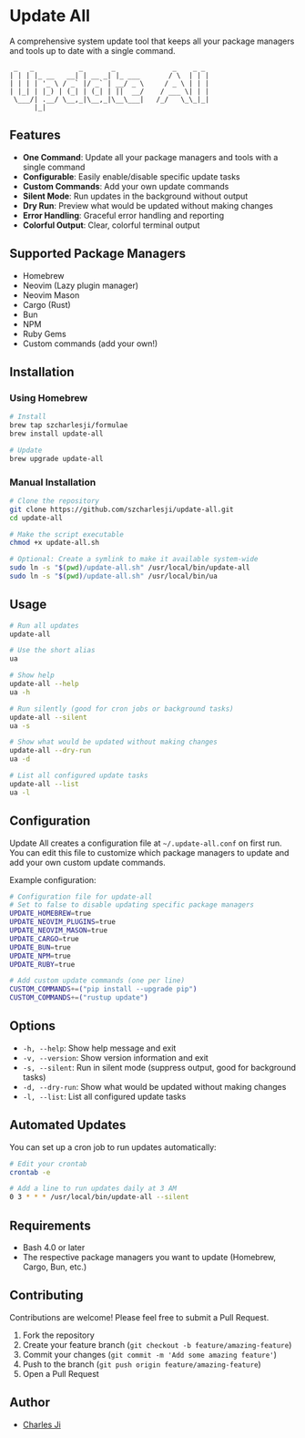 # Update All

A comprehensive system update tool that keeps all your package managers and tools up to date with a single command.

```
 _   _           _       _              _    _ _
| | | |_ __   __| | __ _| |_ ___       / \  | | |
| | | | '_ \ / _` |/ _` | __/ _ \     / _ \ | | |
| |_| | |_) | (_| | (_| | ||  __/    / ___ \| | |
 \___/| .__/ \__,_|\__,_|\__\___|   /_/   \_\_|_|
      |_|
```

## Features

- **One Command**: Update all your package managers and tools with a single command
- **Configurable**: Easily enable/disable specific update tasks
- **Custom Commands**: Add your own update commands
- **Silent Mode**: Run updates in the background without output
- **Dry Run**: Preview what would be updated without making changes
- **Error Handling**: Graceful error handling and reporting
- **Colorful Output**: Clear, colorful terminal output

## Supported Package Managers

- Homebrew
- Neovim (Lazy plugin manager)
- Neovim Mason
- Cargo (Rust)
- Bun
- NPM
- Ruby Gems
- Custom commands (add your own!)

## Installation

### Using Homebrew

```bash
# Install
brew tap szcharlesji/formulae
brew install update-all

# Update
brew upgrade update-all
```

### Manual Installation

```bash
# Clone the repository
git clone https://github.com/szcharlesji/update-all.git
cd update-all

# Make the script executable
chmod +x update-all.sh

# Optional: Create a symlink to make it available system-wide
sudo ln -s "$(pwd)/update-all.sh" /usr/local/bin/update-all
sudo ln -s "$(pwd)/update-all.sh" /usr/local/bin/ua
```

## Usage

```bash
# Run all updates
update-all

# Use the short alias
ua

# Show help
update-all --help
ua -h

# Run silently (good for cron jobs or background tasks)
update-all --silent
ua -s

# Show what would be updated without making changes
update-all --dry-run
ua -d

# List all configured update tasks
update-all --list
ua -l
```

## Configuration

Update All creates a configuration file at `~/.update-all.conf` on first run. You can edit this file to customize which package managers to update and add your own custom update commands.

Example configuration:

```bash
# Configuration file for update-all
# Set to false to disable updating specific package managers
UPDATE_HOMEBREW=true
UPDATE_NEOVIM_PLUGINS=true
UPDATE_NEOVIM_MASON=true
UPDATE_CARGO=true
UPDATE_BUN=true
UPDATE_NPM=true
UPDATE_RUBY=true

# Add custom update commands (one per line)
CUSTOM_COMMANDS+=("pip install --upgrade pip")
CUSTOM_COMMANDS+=("rustup update")
```

## Options

- `-h, --help`: Show help message and exit
- `-v, --version`: Show version information and exit
- `-s, --silent`: Run in silent mode (suppress output, good for background tasks)
- `-d, --dry-run`: Show what would be updated without making changes
- `-l, --list`: List all configured update tasks

## Automated Updates

You can set up a cron job to run updates automatically:

```bash
# Edit your crontab
crontab -e

# Add a line to run updates daily at 3 AM
0 3 * * * /usr/local/bin/update-all --silent
```

## Requirements

- Bash 4.0 or later
- The respective package managers you want to update (Homebrew, Cargo, Bun, etc.)

## Contributing

Contributions are welcome! Please feel free to submit a Pull Request.

1. Fork the repository
2. Create your feature branch (`git checkout -b feature/amazing-feature`)
3. Commit your changes (`git commit -m 'Add some amazing feature'`)
4. Push to the branch (`git push origin feature/amazing-feature`)
5. Open a Pull Request

## Author

- [Charles Ji](https://github.com/szcharlesji)
